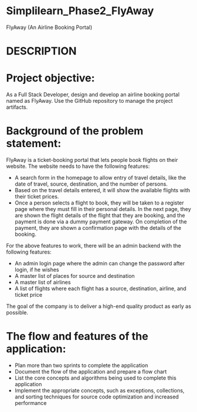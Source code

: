 # Simplilearn_Phase2_FlyAway
FlyAway (An Airline Booking Portal)
# DESCRIPTION  
# Project objective:   
As a Full Stack Developer, design and develop an airline booking portal named as FlyAway. Use the GitHub repository to manage the project artifacts.      
# Background of the problem statement:  
FlyAway is a ticket-booking portal that lets people book flights on their website.     The website needs to have the following features:   
* A search form in the homepage to allow entry of travel details, like the date of travel, source, destination, and the number of persons.
* Based on the travel details entered, it will show the available flights with their ticket prices.
* Once a person selects a flight to book, they will be taken to a register page where they must fill in their personal details. In the next page, they are shown the flight details of the flight that they are booking, and the payment is done via a dummy payment gateway. On completion of the payment, they are shown a confirmation page with the details of the booking.
       
For the above features to work, there will be an admin backend with the following features:  
* An admin login page where the admin can change the password after login, if he wishes 
* A master list of places for source and destination 
* A master list of airlines 
* A list of flights where each flight has a source, destination, airline, and ticket price
       
The goal of the company is to deliver a high-end quality product as early as possible.     

# The flow and features of the application:  
* Plan more than two sprints to complete the application 
* Document the flow of the application and prepare a flow chart  
* List the core concepts and algorithms being used to complete this application 
* Implement the appropriate concepts, such as exceptions, collections, and sorting techniques for source code optimization and increased performance
